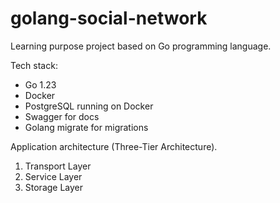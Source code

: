 # golang-social-network
Learning purpose project based on Go programming language.

Tech stack:
- Go 1.23
- Docker
- PostgreSQL running on Docker
- Swagger for docs
- Golang migrate for migrations

Application architecture (Three-Tier Architecture).
1. Transport Layer
2. Service Layer
3. Storage Layer